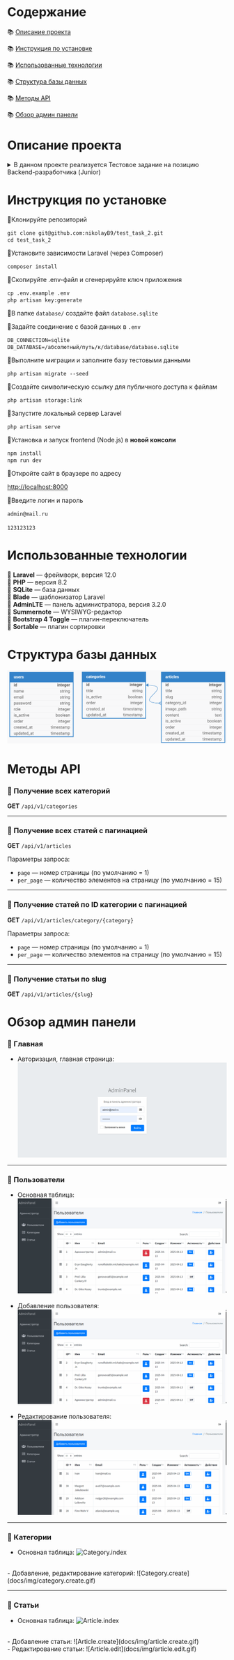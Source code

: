 # Содержание 

📚 [Описание проекта](#описание-проекта)

📚 [Инструкция по установке](#инструкция-по-установке)

📚 [Использованные технологии](#использованные-технологии)

📚 [Структура базы данных](#структура-базы-данных)

📚 [Методы API](#методы-api)

📚 [Обзор админ панели](#обзор-админ-панели)

# Описание проекта

<details>
<summary>В данном проекте реализуется Тестовое задание на позицию Backend-разработчика (Junior)</summary>

![Test task](docs/img/test_task.png)
</details>


# Инструкция по установке

🔹Клонируйте репозиторий
```
git clone git@github.com:nikolayB9/test_task_2.git
cd test_task_2
```

🔹Установите зависимости Laravel (через Composer)
```
composer install
```

🔹Скопируйте .env-файл и сгенерируйте ключ приложения
```
cp .env.example .env
php artisan key:generate
```

🔹В папке `database/` создайте файл `database.sqlite`

🔹Задайте соединение с базой данных в `.env`
```
DB_CONNECTION=sqlite
DB_DATABASE=/абсолютный/путь/к/database/database.sqlite
```

🔹Выполните миграции и заполните базу тестовыми данными
```
php artisan migrate --seed
```

🔹Создайте символическую ссылку для публичного доступа к файлам
```
php artisan storage:link
```

🔹Запустите локальный сервер Laravel
```
php artisan serve
```

🔹Установка и запуск frontend (Node.js) в **новой консоли**
```
npm install
npm run dev
```

🔹Откройте сайт в браузере по адресу

<a href="http://localhost:8000">http://localhost:8000</a>

🔹Введите логин и пароль
```
admin@mail.ru

123123123
```


# Использованные технологии

🔹 **Laravel** — фреймворк, версия 12.0  
🔹 **PHP** — версия 8.2  
🔹 **SQLite** — база данных  
🔹 **Blade** — шаблонизатор Laravel  
🔹 **AdminLTE** — панель администратора, версия 3.2.0  
🔹 **Summernote** — WYSIWYG-редактор  
🔹 **Bootstrap 4 Toggle** — плагин-переключатель  
🔹 **Sortable** — плагин сортировки


# Структура базы данных

![Database](docs/img/database.png)


# Методы API

### 🔹 Получение всех категорий
**GET** `/api/v1/categories`

---

### 🔹 Получение всех статей с пагинацией
**GET** `/api/v1/articles`  

Параметры запроса:
- `page` — номер страницы (по умолчанию = 1)
- `per_page` — количество элементов на страницу (по умолчанию = 15)

---

### 🔹 Получение статей по ID категории с пагинацией
**GET** `/api/v1/articles/category/{category}`  

Параметры запроса:
- `page` — номер страницы (по умолчанию = 1)
- `per_page` — количество элементов на страницу (по умолчанию = 15)

---

### 🔹 Получение статьи по slug
**GET** `/api/v1/articles/{slug}`


# Обзор админ панели

### 🔹 Главная

- Авторизация, главная страница:
![Main](docs/img/main.gif)

---

### 🔹 Пользователи

- Основная таблица: 
![User.index](docs/img/user.index.gif)  
  <br>
- Добавление пользователя:
![User.create](docs/img/user.create.gif)  
  <br>
- Редактирование пользователя:
![User.edit](docs/img/user.edit.gif)

---

### 🔹 Категории

- Основная таблица:
  ![Category.index](docs/img/category.index.gif)  
<br>
- Добавление, редактирование категорий:
  ![Category.create](docs/img/category.create.gif)

---

### 🔹 Статьи

- Основная таблица:
![Article.index](docs/img/article.index.gif)   
<br>
- Добавление статьи:
![Article.create](docs/img/article.create.gif)           
<br>
- Редактирование статьи:
![Article.edit](docs/img/article.edit.gif)

